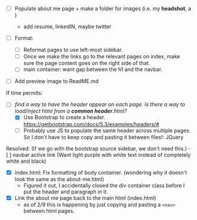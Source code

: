 - [ ] Populate about me page + make a folder for images (i.e. my **headshot**, a )
    - add resume, linkedIN, maybe twitter    

- [ ] Format: 
    - [ ] Reformat pages to use left-most sidebar. 
    - [ ] Once we make the links go to the relevant pages on index, make sure the page content goes on the right side of that.
    - [ ] main container: want gap between the h1 and the navbar.
- [ ] Add preview image to ReadME.md

If time permits:
- [ ] *find a way to have the header appear on each page. Is there a way to load/inject html from a **common header**.html?*
    - [X] Use Bootstrap to create a header.
    https://getbootstrap.com/docs/5.3/examples/headers/#
    - [ ] Probably use JS to populate the same header across multiple pages. So I don't have to keep copy and pasting it between files!: JQuery

Resolved:
(If we go with the bootstrap source sidebar, we don't need this.)
    - [ ] navbar active link (Want light purple with white text instead of completely white and black)
- [X] index.html: Fix formatting of body container. (wondering why it doesn't look the same as the about-me.html)
    - Figured it out, I accidentally closed the div container class before I put the header and paragraph in it.
- [X] Link the about me page back to the main html (index.html)
    - as of 2/9 this is happening by just copying and pasting a `<nav>` between html pages.
